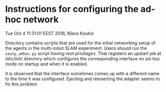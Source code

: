 # Instructions for configuring the ad-hoc network
Tue Oct 4 11:31:01 EEST 2016, Nikos Koukis

Directory contains scripts that are used for the initial networking setup of
the agents in the multi-robot SLAM experiment. Users should run the
`seutp_adhoc.py` scirpt *having root privilages*. That registers an upstart job
at /etc/init/ directory which configures the corresponding interface on ad-hoc
mode on startup and when it is enabled.

<aside class="notice">
It is observed that the interface sometimes comes up with a different name to
the time it was configured. Ejecting and reinserting the adapter seems to fix
this problem
</aside>


